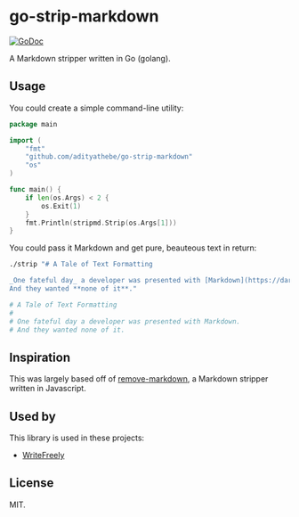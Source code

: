 # go-strip-markdown

[![GoDoc](https://godoc.org/github.com/adityathebe/go-strip-markdown?status.svg)](https://godoc.org/github.com/adityathebe/go-strip-markdown)

A Markdown stripper written in Go (golang).

## Usage
You could create a simple command-line utility:

```go
package main

import (
	"fmt"
	"github.com/adityathebe/go-strip-markdown"
	"os"
)

func main() {
	if len(os.Args) < 2 {
		os.Exit(1)
	}
	fmt.Println(stripmd.Strip(os.Args[1]))
}
```

You could pass it Markdown and get pure, beauteous text in return:

```bash
./strip "# A Tale of Text Formatting

_One fateful day_ a developer was presented with [Markdown](https://daringfireball.net/projects/markdown/).
And they wanted **none of it**."

# A Tale of Text Formatting
#
# One fateful day a developer was presented with Markdown.
# And they wanted none of it.
```

## Inspiration
This was largely based off of [remove-markdown](https://github.com/stiang/remove-markdown), a Markdown stripper written in Javascript.

## Used by

This library is used in these projects:

* [WriteFreely](https://github.com/adityathebe/writefreely)

## License
MIT.
